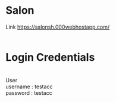 # Salon
Link
https://salonsh.000webhostapp.com/
<br>
<br>
<h1>
<b>Login Credentials</b>
</h1>
<br>
User
<br>
username : testacc
<br>
password : testacc
